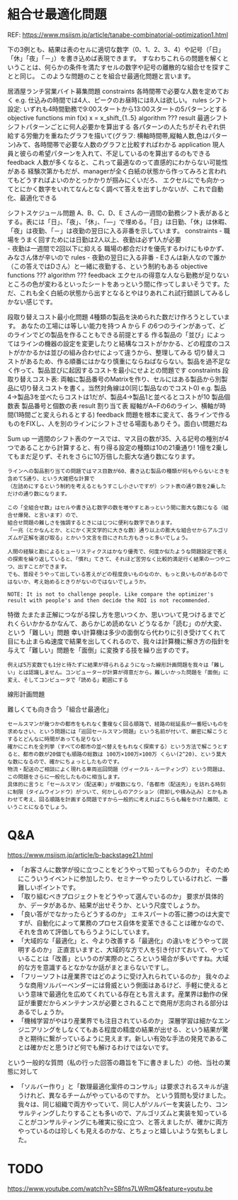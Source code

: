 
# 組合せ最適化問題
REF: https://www.msiism.jp/article/tanabe-combinatorial-optimization1.html

下の3例とも、結果は表のセルに適切な数字（0、1、2、3、4）や記号（「日」「休」「夜」「－」）を書き込めば表現できます。
すなわちこれらの問題を解くということは、何らかの条件を満たすセルの数字や記号の離散的な組合せを探すことと同じ。
このような問題のことを組合せ最適化問題と言います。

居酒屋ランチ営業バイト募集問題
	constraints
		各時間帯で必要な人数を定めておく	e.g. 仕込みの時間では4人、ピークのお昼時には8人は欲しい。
	rules
		シフト設定: いずれも4時間勤務で9:00スタートから13:00スタートの5パターンとする
	objective functions
		min f(x)
		x = x_shift_{1..5}
	algorithm
		???
	result
		最適シフト
			シフトパターンごとに何人必要かを算出する
			各パターンの人たちがそれぞれ供給する労働力を重ねたグラフを描いて(グラフ: 横軸時間帯,縦軸人数,色はパターン)みて、各時間帯で必要な人数のグラフと比較すればわかる
	application
		現人員と彼らの希望パターンを入れて、不足しているのを算出するのもできる
	feedback
		人数が多くなると、これって最適なのって直感的にわからない可能性がある
		経験次第かもだが、managerが全く白紙の状態から作ってみろと言われてもどうすればよいのかとっかかりが掴みにくいだろ、
		エクセルにでも向かってとにかく数字をいれてなんとなく調べて答えを出すしかないが、これで自動化、最適化できる

シフトスケジュール問題
	A、B、C、D、E さんの一週間の勤務シフト表があるとする。表には「日」、「夜」、「休」、「―」で埋める。「日」は日勤、「休」は休暇、「夜」は夜勤、「－」は夜勤の翌日に入る非番を示しています。
	constraints
		- 職場をうまく回すためには日勤は2人以上、夜勤は必ず1人が必要		
		- 夜勤は一週間で2回以下に抑える	職場の都合だけを優先するわけにもゆかず、みなさん体が辛いので
	rules
		- 夜勤の翌日に入る非番
		- Eさんは新人なので誰か（この答えではDさん）と一緒に夜勤する、という制約もある
	objective functions
		???
	algorithm
		???
	feedback
		エクセルの得意な人なら勤務が足りないところの色が変わるといったシートをあっという間に作ってしまいそうです。ただ、これも全く白紙の状態から出すとなるとやはりあれこれ試行錯誤してみるしかない感じです。

段取り替えコスト最小化問題
	4種類の製品を決められた数だけ作ろうとしています。
	あなたの工場には等しい能力を持つ A から F の6つのラインがあって、どのラインでどの製品を作ることもできる前提とする
	作る製品の「並び」によってはラインの機器の設定を変更したりと結構なコストがかかる、どの程度のコストがかかるかは並びの組み合わせによって違うから、整理してみる
	切り替えコストがあるため、作る順番にはかなり慎重にならねばならない。製品を過不足なく作って、製品並びに起因するコストを最小にせよとの問題です
	constraints
		段取り替えコスト表: 両軸に製品番号のMatrixを作り、セルにはある製品から別製品に切り替えコストを書く。当然対角線は0(同じ製品なのでコスト0)
			e.g. 製品4→製品3を並べたらコストは1だが、製品4→製品1と並べるとコストが10
		製品個数表		製品番号と個数の表
	result
		割り当て表	縦軸がA~Fの6のライン、横軸が時間(1時間ごと変えられるとする)
	feedback
		問題を根本に変えて、各ラインで作るものをFIXし、人を別のラインにシフトさせる場面もありそう。面白い問題だね

Sum up
	一週間のシフト表のケースでは、マス目の数が35、入る記号の種別が4つであることから計算すると、有り得る設定の種類は10の21乗通り!
	1億を2乗してもまだ足りず、それをさらに10万倍した膨大な通り数になります。

	ラインへの製品割り当ての問題ではマス目数が60、書き込む製品の種類が何もやらないときを含めて5通り、という大雑把な計算で
	（左詰めにするという制約を考えるともうすこし小さいですが）シフト表の通り数を2乗しただけの通り数になります。

	この「全組合せ数」はセルや書き込む数字の数を増やすとあっという間に膨大な数になる（組合せ爆発、と言います）ので、
	組合せ問題の難しさを強調するときにはじつに便利な数字であります。
	「一兆（とかなんとか、とにかく天文学的に大きな数）通り以上の膨大な組合せからアルゴリズムが正解を選び取る」とかいう文言を目にされた方もきっと多いでしょう。

	人間の経験と勘によるヒューリスティクスはかなり優秀で、何度か似たような問題設定で答えの探索を繰り返していると、「慣れ」てきて、それほど苦労なく比較的満足行く結果の一つや二つ、出すことができます。
	でも、普段そうやって出している答えがどの程度良いものなのか、もっと良いものがあるのではないか、考え始めるときりがないのではないでしょうか。

	NOTE: It is not to challenge people. Like compare the optimizer's result with people's and then decide the ROI is not recommended.


特徴
	たまたま正解につながる探し方を思いつくか、思いついて見つけるまでどれくらいかかるかなんて、あらかじめ読めない
	どうなるか「読む」のが大変、という「難しい」問題
	幸い計算機は多少の面倒なら代わりに引き受けてくれて目にも止まらぬ速度で結果を出してくれるので、我々は計算機に解き方の指針を与えて「難しい」問題を「面倒」に変換する技を繰り出すのです。

	例えば5万変数でも1分と待たずに結果が得られるようになった線形計画問題を我々は「難しい」とは認識しません。コンピューターが計算が得意だから。難しいかった問題を「面倒」に変え、そしてコンピュータで「読める」範囲にする



線形計画問題



難しくても向き合う「組合せ最適化」

	セールスマンが幾つかの都市をもれなく重複なく回る順路で、経路の総延長が一番短いものを求めなさい、という問題には「巡回セールスマン問題」という名前が付いて、厳密に解こうとするとどんなに時間があっても足りない
	確かにこれを全列挙（すべての都市の並べ替えをもれなく探索する）という方法で解こうとすると、都市の数が20個でも順路の総数は 100万×100万×100万 くらい(2^20)、という莫大な数になるので、確かにちょっとしたものです。
	物流・配送のご相談によく現れる車両巡回問題（ヴィークル・ルーティング）という問題は、この問題をさらに一般化したものに相当します。
	具体的に言うと「セールスマン（配送車）」が複数になり、「各都市（配送先）」を訪れる時刻に制限（タイムウインドウ）がついて、何かしらのアクション（荷卸しや積み込み）とかもあわせて考え、回る順路を計画する問題ですから一般的に考えればこちらも輪をかけた難問、ということになるでしょう。




# Q&A
https://www.msiism.jp/article/b-backstage21.html

- 「お客さんに数学が役に立つことをどうやって知ってもらうのか」
	そのためにこういうイベントに参加したり、セミナーやったりしているけれど、一番難しいポイントです。
- 「取り組むべきプロジェクトをどうやって選んでいるのか」
	要求が具体的か、データがあるか、結果が出せそうか、という尺度でしょうか。
- 「良い答がでなかったらどうするのか」
	エキスパートの答に勝つのは大変ですが、自動化によって業務のプロセス自体を変革できることは確かなので、それを含めて評価してもらうようにしています。
- 「大域的な「最適化」と、今より改善する「最適化」の違いをどうやって説明するのか」
	正直言いますと、大域的な方で人を引き付けておいて、やっていることは「改善」というのが実際のところという場合が多いですね。大域的な方を意識するとなかなか話がまとまらないですし。
- 「フリーソフトは産業界ではどのように受け入れられているのか」
	我々のような商用ソルバーベンダーには脅威という側面はあるけど、手軽に使えるという意味で最適化を広めてくれている存在とも言えます。産業界は動作の保証が重要だからメンテナンスが必要とされることで商用が志向される部分はあるでしょうか。
- 「機械学習がやはり産業界でも注目されているのか」
	深層学習は細かなエンジニアリングをしなくてもある程度の精度の結果が出せる、という結果が驚きと期待に繋がっているように見えます。新しい有効な手法の発見であることは確かだと思うけど何でも解けるわけではないです。

という一般的な質問（私の行った回答の趣旨を下に書きました）の他、当社の業態に対して

- 「ソルバー作り」と「数理最適化案件のコンサル」は要求されるスキルが違うけれど、異なるチームがやっているのですか。
	という質問も受けました。我々は、同じ組織で両方やっていて、同じ人がソルバーを実装したり、コンサルティングしたりすることも多いので、アルゴリズムと実装を知っていることがコンサルティングにも確実に役に立つ、と答えましたが、確かに両方やっているのは珍しくも見えるのかな、とちょっと嬉しいような気もしました。




# TODO

https://www.youtube.com/watch?v=SBfns7LWRmQ&feature=youtu.be

